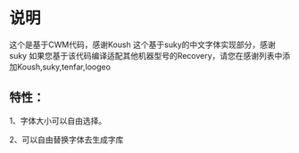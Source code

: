 
说明
======
这个是基于CWM代码，感谢Koush
这个基于suky的中文字体实现部分，感谢suky
如果您基于该代码编译适配其他机器型号的Recovery，请您在感谢列表中添加Koush,suky,tenfar,loogeo

特性：
----

1、字体大小可以自由选择。

2、可以自由替换字体去生成字库

 